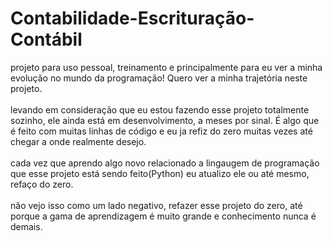 # Contabilidade-Escrituração-Contábil
projeto para uso pessoal, treinamento e principalmente para eu ver a minha evolução no mundo da programação! Quero ver a minha trajetória neste projeto.
<br>
<br>
levando em consideração que eu estou fazendo esse projeto totalmente sozinho, ele ainda está em desenvolvimento, a meses por sinal. É algo que é feito com muitas linhas de código e eu ja refiz do zero muitas vezes até chegar a onde realmente desejo.
<br>
<br>
cada vez que aprendo algo novo relacionado a lingaugem de programação que esse projeto está sendo feito(Python) eu atualizo ele ou até mesmo, refaço do zero. 
<br>
<br>
não vejo isso como um lado negativo, refazer esse projeto do zero, até porque a gama de aprendizagem é muito grande e conhecimento nunca é demais.

